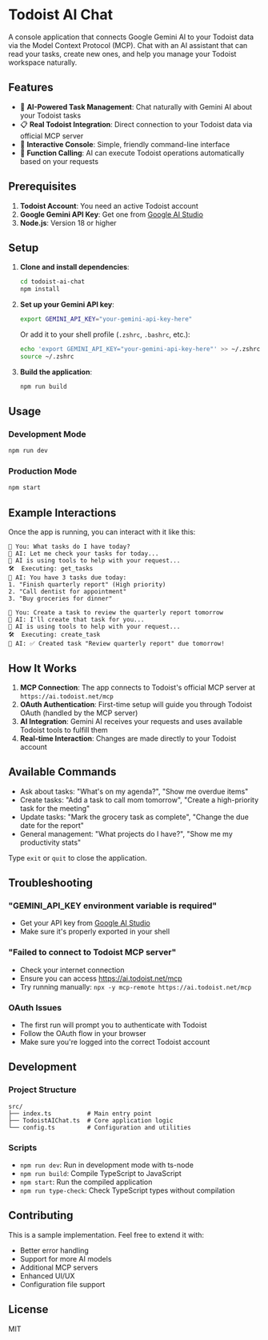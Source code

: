 # Todoist AI Chat

A console application that connects Google Gemini AI to your Todoist data via the Model Context Protocol (MCP). Chat with an AI assistant that can read your tasks, create new ones, and help you manage your Todoist workspace naturally.

## Features

- 🤖 **AI-Powered Task Management**: Chat naturally with Gemini AI about your Todoist tasks
- 📋 **Real Todoist Integration**: Direct connection to your Todoist data via official MCP server
- 💬 **Interactive Console**: Simple, friendly command-line interface
- 🔧 **Function Calling**: AI can execute Todoist operations automatically based on your requests

## Prerequisites

1. **Todoist Account**: You need an active Todoist account
2. **Google Gemini API Key**: Get one from [Google AI Studio](https://aistudio.google.com/app/apikey)
3. **Node.js**: Version 18 or higher

## Setup

1. **Clone and install dependencies**:
   ```bash
   cd todoist-ai-chat
   npm install
   ```

2. **Set up your Gemini API key**:
   ```bash
   export GEMINI_API_KEY="your-gemini-api-key-here"
   ```
   
   Or add it to your shell profile (`.zshrc`, `.bashrc`, etc.):
   ```bash
   echo 'export GEMINI_API_KEY="your-gemini-api-key-here"' >> ~/.zshrc
   source ~/.zshrc
   ```

3. **Build the application**:
   ```bash
   npm run build
   ```

## Usage

### Development Mode
```bash
npm run dev
```

### Production Mode
```bash
npm start
```

## Example Interactions

Once the app is running, you can interact with it like this:

```
💬 You: What tasks do I have today?
🤖 AI: Let me check your tasks for today...
🔧 AI is using tools to help with your request...
🛠️  Executing: get_tasks
🤖 AI: You have 3 tasks due today:
1. "Finish quarterly report" (High priority)
2. "Call dentist for appointment" 
3. "Buy groceries for dinner"

💬 You: Create a task to review the quarterly report tomorrow
🤖 AI: I'll create that task for you...
🔧 AI is using tools to help with your request...
🛠️  Executing: create_task
🤖 AI: ✅ Created task "Review quarterly report" due tomorrow!
```

## How It Works

1. **MCP Connection**: The app connects to Todoist's official MCP server at `https://ai.todoist.net/mcp`
2. **OAuth Authentication**: First-time setup will guide you through Todoist OAuth (handled by the MCP server)
3. **AI Integration**: Gemini AI receives your requests and uses available Todoist tools to fulfill them
4. **Real-time Interaction**: Changes are made directly to your Todoist account

## Available Commands

- Ask about tasks: "What's on my agenda?", "Show me overdue items"
- Create tasks: "Add a task to call mom tomorrow", "Create a high-priority task for the meeting"
- Update tasks: "Mark the grocery task as complete", "Change the due date for the report"
- General management: "What projects do I have?", "Show me my productivity stats"

Type `exit` or `quit` to close the application.

## Troubleshooting

### "GEMINI_API_KEY environment variable is required"
- Get your API key from [Google AI Studio](https://aistudio.google.com/app/apikey)
- Make sure it's properly exported in your shell

### "Failed to connect to Todoist MCP server"
- Check your internet connection
- Ensure you can access https://ai.todoist.net/mcp
- Try running manually: `npx -y mcp-remote https://ai.todoist.net/mcp`

### OAuth Issues
- The first run will prompt you to authenticate with Todoist
- Follow the OAuth flow in your browser
- Make sure you're logged into the correct Todoist account

## Development

### Project Structure
```
src/
├── index.ts          # Main entry point
├── TodoistAIChat.ts  # Core application logic
└── config.ts         # Configuration and utilities
```

### Scripts
- `npm run dev`: Run in development mode with ts-node
- `npm run build`: Compile TypeScript to JavaScript
- `npm start`: Run the compiled application
- `npm run type-check`: Check TypeScript types without compilation

## Contributing

This is a sample implementation. Feel free to extend it with:
- Better error handling
- Support for more AI models
- Additional MCP servers
- Enhanced UI/UX
- Configuration file support

## License

MIT
